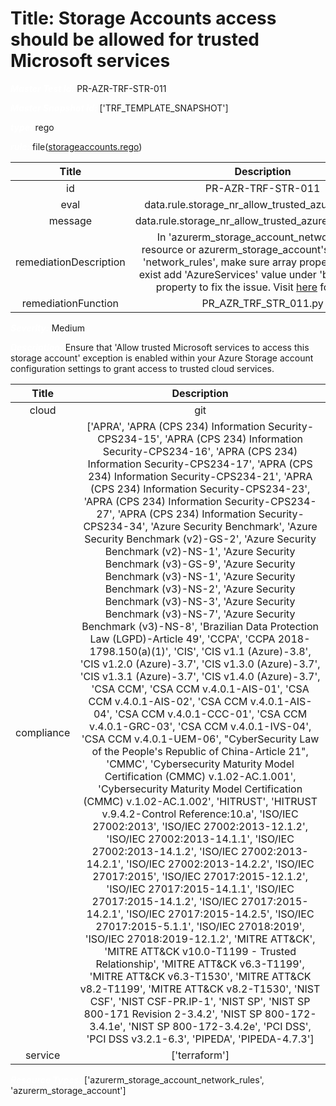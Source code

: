 



# Title: Storage Accounts access should be allowed for trusted Microsoft services


***<font color="white">Master Test Id:</font>*** PR-AZR-TRF-STR-011

***<font color="white">Master Snapshot Id:</font>*** ['TRF_TEMPLATE_SNAPSHOT']

***<font color="white">type:</font>*** rego

***<font color="white">rule:</font>*** file([storageaccounts.rego])  
  
  
  
  

|Title|Description|
| :---: | :---: |
|id|PR-AZR-TRF-STR-011|
|eval|data.rule.storage_nr_allow_trusted_azure_services|
|message|data.rule.storage_nr_allow_trusted_azure_services_err|
|remediationDescription|In 'azurerm_storage_account_network_rules' resource or azurerm_storage_account's inner block 'network_rules', make sure array property 'bypass' exist add 'AzureServices' value under 'bypass' array property to fix the issue. Visit <a href='https://registry.terraform.io/providers/hashicorp/azurerm/latest/docs/resources/storage_account_network_rules#bypass' target='_blank'>here</a> for details.|
|remediationFunction|PR_AZR_TRF_STR_011.py|


***<font color="white">Severity:</font>*** Medium

***<font color="white">Description:</font>*** Ensure that 'Allow trusted Microsoft services to access this storage account' exception is enabled within your Azure Storage account configuration settings to grant access to trusted cloud services.  
  
  

|Title|Description|
| :---: | :---: |
|cloud|git|
|compliance|['APRA', 'APRA (CPS 234) Information Security-CPS234-15', 'APRA (CPS 234) Information Security-CPS234-16', 'APRA (CPS 234) Information Security-CPS234-17', 'APRA (CPS 234) Information Security-CPS234-21', 'APRA (CPS 234) Information Security-CPS234-23', 'APRA (CPS 234) Information Security-CPS234-27', 'APRA (CPS 234) Information Security-CPS234-34', 'Azure Security Benchmark', 'Azure Security Benchmark (v2)-GS-2', 'Azure Security Benchmark (v2)-NS-1', 'Azure Security Benchmark (v3)-GS-9', 'Azure Security Benchmark (v3)-NS-1', 'Azure Security Benchmark (v3)-NS-2', 'Azure Security Benchmark (v3)-NS-3', 'Azure Security Benchmark (v3)-NS-7', 'Azure Security Benchmark (v3)-NS-8', 'Brazilian Data Protection Law (LGPD)-Article 49', 'CCPA', 'CCPA 2018-1798.150(a)(1)', 'CIS', 'CIS v1.1 (Azure)-3.8', 'CIS v1.2.0 (Azure)-3.7', 'CIS v1.3.0 (Azure)-3.7', 'CIS v1.3.1 (Azure)-3.7', 'CIS v1.4.0 (Azure)-3.7', 'CSA CCM', 'CSA CCM v.4.0.1-AIS-01', 'CSA CCM v.4.0.1-AIS-02', 'CSA CCM v.4.0.1-AIS-04', 'CSA CCM v.4.0.1-CCC-01', 'CSA CCM v.4.0.1-GRC-03', 'CSA CCM v.4.0.1-IVS-04', 'CSA CCM v.4.0.1-UEM-06', "CyberSecurity Law of the People's Republic of China-Article 21", 'CMMC', 'Cybersecurity Maturity Model Certification (CMMC) v.1.02-AC.1.001', 'Cybersecurity Maturity Model Certification (CMMC) v.1.02-AC.1.002', 'HITRUST', 'HITRUST v.9.4.2-Control Reference:10.a', 'ISO/IEC 27002:2013', 'ISO/IEC 27002:2013-12.1.2', 'ISO/IEC 27002:2013-14.1.1', 'ISO/IEC 27002:2013-14.1.2', 'ISO/IEC 27002:2013-14.2.1', 'ISO/IEC 27002:2013-14.2.2', 'ISO/IEC 27017:2015', 'ISO/IEC 27017:2015-12.1.2', 'ISO/IEC 27017:2015-14.1.1', 'ISO/IEC 27017:2015-14.1.2', 'ISO/IEC 27017:2015-14.2.1', 'ISO/IEC 27017:2015-14.2.5', 'ISO/IEC 27017:2015-5.1.1', 'ISO/IEC 27018:2019', 'ISO/IEC 27018:2019-12.1.2', 'MITRE ATT&CK', 'MITRE ATT&CK v10.0-T1199 - Trusted Relationship', 'MITRE ATT&CK v6.3-T1199', 'MITRE ATT&CK v6.3-T1530', 'MITRE ATT&CK v8.2-T1199', 'MITRE ATT&CK v8.2-T1530', 'NIST CSF', 'NIST CSF-PR.IP-1', 'NIST SP', 'NIST SP 800-171 Revision 2-3.4.2', 'NIST SP 800-172-3.4.1e', 'NIST SP 800-172-3.4.2e', 'PCI DSS', 'PCI DSS v3.2.1-6.3', 'PIPEDA', 'PIPEDA-4.7.3']|
|service|['terraform']|


***<font color="white">Resource Types:</font>*** ['azurerm_storage_account_network_rules', 'azurerm_storage_account']


[storageaccounts.rego]: https://github.com/prancer-io/prancer-compliance-test/tree/master/azure/terraform/storageaccounts.rego
